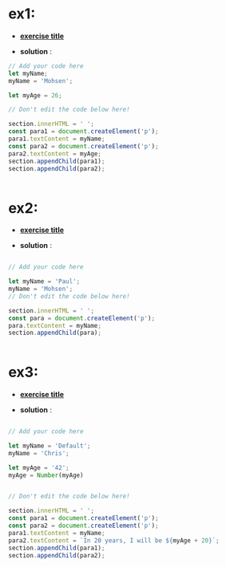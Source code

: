 # ex1: 
- [**exercise title**](https://developer.mozilla.org/en-US/docs/Learn/JavaScript/First_steps/Test_your_skills:_variables#variables_1)
        

- **solution** :

```js
// Add your code here
let myName;
myName = 'Mohsen';

let myAge = 26;

// Don't edit the code below here!

section.innerHTML = ' ';
const para1 = document.createElement('p');
para1.textContent = myName;
const para2 = document.createElement('p');
para2.textContent = myAge;
section.appendChild(para1);
section.appendChild(para2);
    
```



# ex2: 
- [**exercise title**](https://developer.mozilla.org/en-US/docs/Learn/JavaScript/First_steps/Test_your_skills:_variables#variables_2)
  
- **solution** :
``` js

// Add your code here

let myName = 'Paul';
myName = 'Mohsen';
// Don't edit the code below here!

section.innerHTML = ' ';
const para = document.createElement('p');
para.textContent = myName;
section.appendChild(para);
    
```

# ex3: 
- [**exercise title**](https://developer.mozilla.org/en-US/docs/Learn/JavaScript/First_steps/Test_your_skills:_variables#variables_3)
        
- **solution** :
``` js

// Add your code here

let myName = 'Default';
myName = 'Chris';

let myAge = '42';
myAge = Number(myAge)


// Don't edit the code below here!

section.innerHTML = ' ';
const para1 = document.createElement('p');
const para2 = document.createElement('p');
para1.textContent = myName;
para2.textContent = `In 20 years, I will be ${myAge + 20}`;
section.appendChild(para1);
section.appendChild(para2);
```